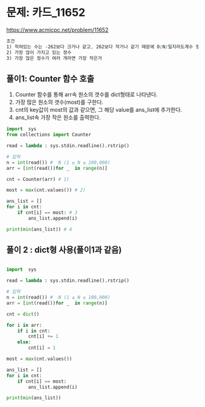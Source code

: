 # 문제: 카드_11652
https://www.acmicpc.net/problem/11652

``` css
조건
1) 적혀있는 수는 -262보다 크거나 같고, 262보다 작거나 같기 때문에 O(N)일지라도계수 정렬을 사용하면 안된다.
2) 가장 많이 가지고 있는 정수
3) 가장 많은 정수가 여러 개라면 가장 작은거
```
## 풀이1: Counter 함수 호출

1) Counter 함수를 통해 arr속 원소의 갯수를 dict형태로 나타낸다.
2) 가장 많은 원소의 갯수(most)를 구한다.
3) cnt의 key값이 most의 값과 같으면, 그 해당 value를 ans_list에 추가한다.
4) ans_list속 가장 작은 원소를 출력한다.
``` python
import  sys
from collections import Counter

read = lambda : sys.stdin.readline().rstrip()

# 입력
n = int(read()) #  N (1 ≤ N ≤ 100,000)
arr = [int(read())for _  in range(n)]

cnt = Counter(arr) # 1)

most = max(cnt.values()) # 2)

ans_list = []
for i in cnt:
    if cnt[i] == most: # 3
        ans_list.append(i)

print(min(ans_list)) # 4

```

## 풀이 2 : dict형 사용(풀이1과 같음)

``` python

import  sys

read = lambda : sys.stdin.readline().rstrip()

# 입력
n = int(read()) #  N (1 ≤ N ≤ 100,000)
arr = [int(read())for _  in range(n)]

cnt = dict()

for i in arr:
    if i in cnt:
        cnt[i] += 1
    else:
        cnt[i] = 1

most = max(cnt.values())

ans_list = []
for i in cnt:
    if cnt[i] == most:
        ans_list.append(i)

print(min(ans_list))

```
